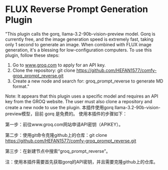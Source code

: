 # FLUX Reverse Prompt Generation Plugin
"This plugin calls the gorq, llama-3.2-90b-vision-preview model. Gorq is currently free, and the image generation speed is extremely fast, taking only 1 second to generate an image. When combined with FLUX image generation, it's a blessing for low-configuration computers. To use this plugin, follow these steps:

1. Go to www.groq.com to apply for an API key.
2. Clone the repository: git clone https://github.com/HEFAN1577/comfy-groq_prompt_reverse.git
3. Create a new node and search for: groq_prompt_reverse to generate MD format."

Note: It appears that this plugin uses a specific model and requires an API key from the GROQ website. The user must also clone a repository and create a new node to use the plugin.
本插件使用gorq llama-3.2-90b-vision-preview模型，目前 gorq 是免费的。
使用本插件的步骤如下：

第一步：前往www.groq.com网站申请API密钥（APIKEY）。

第二步：使用git命令克隆github上的仓库：git clone https://github.com/HEFAN1577/comfy-groq_prompt_reverse.git

第三步：在新建节点中搜索“groq_prompt_reverse”。

注：使用本插件需要首先获取gorq的API密钥，并且需要克隆github上的仓库。
